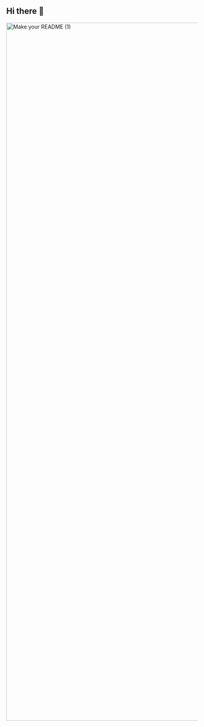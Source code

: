 ## Hi there 👋
<img width="1834" alt="Make your README (1)" src="https://github.com/user-attachments/assets/c366c0a4-4736-4779-adda-44f74a57b822" />

<!--
**AbdulazizAl-Surabi/AbdulazizAl-Surabi** is a ✨ _special_ ✨ repository because its `README.md` (this file) appears on your GitHub profile.

Here are some ideas to get you started:

- 🔭 I’m currently working on ...
- 🌱 I’m currently learning ...
- 👯 I’m looking to collaborate on ...
- 🤔 I’m looking for help with ...
- 💬 Ask me about ...
- 📫 How to reach me: ...
- 😄 Pronouns: ...
- ⚡ Fun fact: ...
-->
